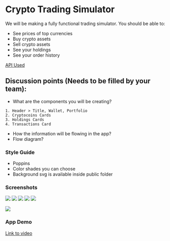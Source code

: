 # Crypto Trading Simulator
 
We will be making a fully functional trading simulator. You should be able to:
- See prices of top currencies
- Buy crypto assets
- Sell crypto assets
- See your holdings
- See your order history

[API Used](https://www.coingecko.com/en/api#explore-api)

## Discussion points (Needs to be filled by your team):
- What are the components you will be creating?

```
1. Header > Title, Wallet, Portfolio
2. Cryptocoins Cards
3. Holdings Cards
4. Transactions Card
```

- How the information will be flowing in the app?
- Flow diagram?



### Style Guide
- Poppins
- Color shades you can choose
- Background svg is available inside public folder

### Screenshots
![](./screenshots/starting_point.png)
![](./screenshots/buy-state.png)
![](./screenshots/buy-amount.png)
![](./screenshots/after-buy-transactions.png)
![](./screenshots/sell-state.png)

![](./screenshots/after-sell.png)

### App Demo
[Link to video](./screenshots/crypto-demo.mp4)
